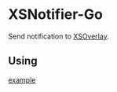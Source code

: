 # XSNotifier-Go

Send notification to [XSOverlay](https://store.steampowered.com/app/1173510/XSOverlay/).

## Using

[example](./example/main.go)
